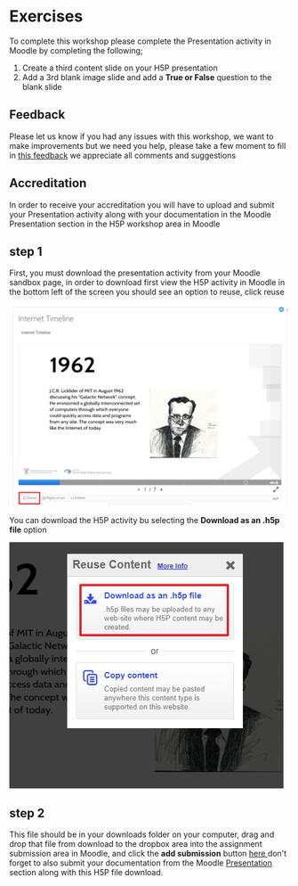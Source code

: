 # Exercises

To complete this workshop please complete the Presentation activity in Moodle by completing the following;

1. Create a third content slide on your H5P presentation
2. Add a 3rd blank image slide and add a **True or False** question to the blank slide 



## Feedback

Please let us know if you had any issues with this workshop, we want to make improvements but we need you help, please take a few moment to fill in <a href="https://b.socrative.com/student/#quiz" target="_blank">this feedback</a> we appreciate all comments and suggestions 

## Accreditation

In order to receive your accreditation you will have to upload and submit your Presentation activity along with your documentation in the Moodle Presentation section in the H5P workshop area in Moodle

## step 1

First, you must download the presentation activity from your Moodle sandbox page, in order to download first view the H5P activity in Moodle in the bottom left of the screen you should see an option to reuse, click reuse 

![reuse](img/28.jpg)

You can download the H5P activity bu selecting the **Download as an .h5p file** option

![download](img/29.jpg)

## step 2

This file should be in your downloads folder on your computer, drag and drop that file from download to the dropbox area into the assignment submission area in Moodle, and click the **add submission** button <a href="http://conorpaul.com/moodle35/mod/assign/view.php?id=20" target="_blank"> here </a> don't forget to also submit your documentation from the Moodle <a href="http://conorpaul.com/moodle35/course/view.php?id=9#section-4" target="_blank">Presentation</a> section along with this H5P file download.
